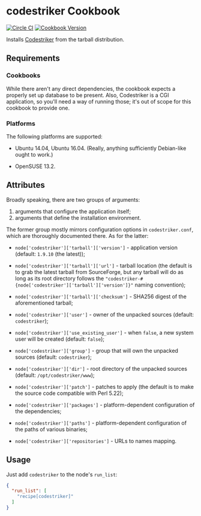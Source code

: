 codestriker Cookbook
====================
[![Circle CI](https://circleci.com/gh/supki/codestriker.svg?style=shield)](https://circleci.com/gh/supki/codestriker)
[![Cookbook Version](https://img.shields.io/cookbook/v/codestriker.svg)](https://community.opscode.com/cookbooks/codestriker)

Installs [Codestriker](http://codestriker.sourceforge.net/) from the tarball distribution.

Requirements
------------

### Cookbooks

While there aren't any direct dependencies, the cookbook expects a properly set up database to be present.
Also, Codestriker is a CGI application, so you'll need a way of running those; it's out of scope for this
cookbook to provide one.

### Platforms

The following platforms are supported:

  - Ubuntu 14.04, Ubuntu 16.04. (Really, anything sufficiently Debian-like ought to work.)

  - OpenSUSE 13.2.

Attributes
----------

Broadly speaking, there are two groups of arguments:

  1. arguments that configure the application itself;
  2. arguments that define the installation environment.

The former group mostly mirrors configuration options in `codestriker.conf`, which are thoroughly documented there.
As for the latter:

  - `node['codestriker']['tarball']['version']` - application version (default: `1.9.10` (the latest));

  - `node['codestriker']['tarball']['url']` - tarball location (the default is to grab the latest tarball from SourceForge,
  but any tarball will do as long as its root directory follows the `"codestriker-#{node['codestriker']['tarball']['version']}"`
  naming convention);

  - `node['codestriker']['tarball']['checksum']` - SHA256 digest of the aforementioned tarball;

  - `node['codestriker']['user']` - owner of the unpacked sources (default: `codestriker`);

  - `node['codestriker']['use_existing_user']` - when `false`, a new system user will be created (default: `false`);

  - `node['codestriker']['group']` - group that will own the unpacked sources (default: `codestriker`);

  - `node['codestriker']['dir']` - root directory of the unpacked sources (default: `/opt/codestriker/www`);

  - `node['codestriker']['patch']` - patches to apply (the default is to make the source code compatible with Perl 5.22);

  - `node['codestriker']['packages']` - platform-dependent configuration of the dependencies;

  - `node['codestriker']['paths']` - platform-dependent configuration of the paths of various binaries;

  - `node['codestriker']['repositories']` - URLs to names mapping.

Usage
-----
Just add `codestriker` to the node's `run_list`:

```json
{
  "run_list": [
    "recipe[codestriker]"
  ]
}
```
